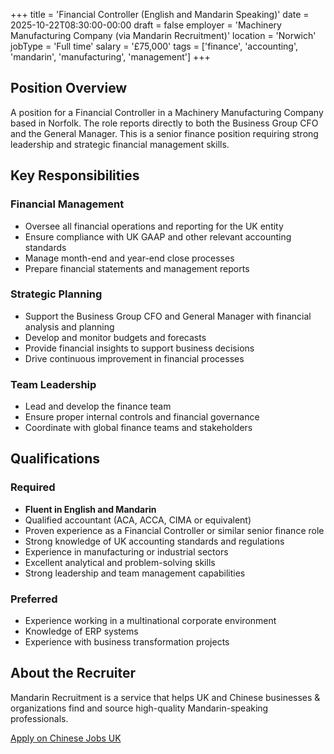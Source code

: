 +++
title = 'Financial Controller (English and Mandarin Speaking)'
date = 2025-10-22T08:30:00-00:00
draft = false
employer = 'Machinery Manufacturing Company (via Mandarin Recruitment)'
location = 'Norwich'
jobType = 'Full time'
salary = '£75,000'
tags = ['finance', 'accounting', 'mandarin', 'manufacturing', 'management']
+++

## Position Overview

A position for a Financial Controller in a Machinery Manufacturing Company based in Norfolk. The role reports directly to both the Business Group CFO and the General Manager. This is a senior finance position requiring strong leadership and strategic financial management skills.

## Key Responsibilities

### Financial Management
- Oversee all financial operations and reporting for the UK entity
- Ensure compliance with UK GAAP and other relevant accounting standards
- Manage month-end and year-end close processes
- Prepare financial statements and management reports

### Strategic Planning
- Support the Business Group CFO and General Manager with financial analysis and planning
- Develop and monitor budgets and forecasts
- Provide financial insights to support business decisions
- Drive continuous improvement in financial processes

### Team Leadership
- Lead and develop the finance team
- Ensure proper internal controls and financial governance
- Coordinate with global finance teams and stakeholders

## Qualifications

### Required
- **Fluent in English and Mandarin**
- Qualified accountant (ACA, ACCA, CIMA or equivalent)
- Proven experience as a Financial Controller or similar senior finance role
- Strong knowledge of UK accounting standards and regulations
- Experience in manufacturing or industrial sectors
- Excellent analytical and problem-solving skills
- Strong leadership and team management capabilities

### Preferred
- Experience working in a multinational corporate environment
- Knowledge of ERP systems
- Experience with business transformation projects

## About the Recruiter

Mandarin Recruitment is a service that helps UK and Chinese businesses & organizations find and source high-quality Mandarin-speaking professionals.

[Apply on Chinese Jobs UK](https://chinesejobs.uk)

